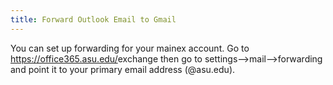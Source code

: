 ```yaml
---
title: Forward Outlook Email to Gmail
---
```


You can set up forwarding for your mainex account.  Go to <https://office365.asu.edu/>exchange then go to settings-->mail-->forwarding and point it to your primary email address (<yourname>@asu.edu).  